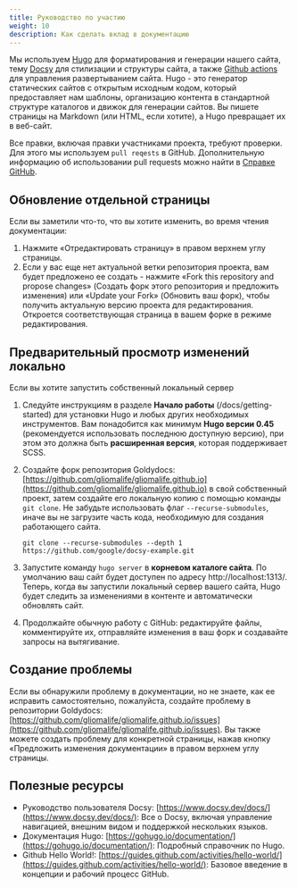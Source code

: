```yaml
---
title: Руководство по участию
weight: 10
description: Как сделать вклад в документацию
---
```


Мы используем [Hugo](https://gohugo.io/) для форматирования и генерации нашего сайта, тему [Docsy](https://github.com/google/docsy) для стилизации и структуры сайта, а также [Github actions](https://docs.github.com/en/actions) для управления развертыванием сайта. Hugo - это генератор статических сайтов с открытым исходным кодом, который предоставляет нам шаблоны, организацию контента в стандартной структуре каталогов и движок для генерации сайтов. Вы пишете страницы на Markdown (или HTML, если хотите), а Hugo превращает их в веб-сайт.

Все правки, включая правки участниками проекта, требуют проверки. Для этого мы используем `pull reqests` в GitHub. Дополнительную информацию об использовании pull requests можно найти в [Справке GitHub](https://help.github.com/articles/about-pull-requests/).

## Обновление отдельной страницы

Если вы заметили что-то, что вы хотите изменить, во время чтения документации:

1. Нажмите «Отредактировать страницу» в правом верхнем углу страницы.
2. Если у вас еще нет актуальной ветки репозитория проекта, вам будет предложено ее создать - нажмите «Fork this repository and propose changes» (Создать форк этого репозитория и предложить изменения) или «Update your Fork» (Обновить ваш форк), чтобы получить актуальную версию проекта для редактирования.  Откроется соответствующая страница в вашем форке в режиме редактирования.

## Предварительный просмотр изменений локально

Если вы хотите запустить собственный локальный сервер

1. Следуйте инструкциям в разделе **Начало работы** (/docs/getting-started) для установки Hugo и любых других необходимых инструментов. Вам понадобится как минимум **Hugo версии 0.45** (рекомендуется использовать последнюю доступную версию), при этом это должна быть **расширенная версия**, которая поддерживает SCSS.

2. Создайте форк репозитория Goldydocs: [https://github.com/gliomalife/gliomalife.github.io](https://github.com/gliomalife/gliomalife.github.io) в свой собственный проект, затем создайте его локальную копию с помощью команды `git clone`. Не забудьте использовать флаг `--recurse-submodules`, иначе вы не загрузите часть кода, необходимую для создания работающего сайта.

    ```
    git clone --recurse-submodules --depth 1 https://github.com/google/docsy-example.git
    ```

3. Запустите команду `hugo server` в **корневом каталоге сайта**. По умолчанию ваш сайт будет доступен по адресу http://localhost:1313/. Теперь, когда вы запустили локальный сервер вашего сайта, Hugo будет следить за изменениями в контенте и автоматически обновлять сайт.

4. Продолжайте обычную работу с GitHub: редактируйте файлы, комментируйте их, отправляйте изменения в ваш форк и создавайте запросы на вытягивание.

## Создание проблемы

Если вы обнаружили проблему в документации, но не знаете, как ее исправить самостоятельно, пожалуйста, создайте проблему в репозитории Goldydocs: [https://github.com/gliomalife/gliomalife.github.io/issues](https://github.com/gliomalife/gliomalife.github.io/issues). Вы также можете создать проблему для конкретной страницы, нажав кнопку «Предложить изменения документации» в правом верхнем углу страницы.

## Полезные ресурсы

* Руководство пользователя Docsy: [https://www.docsy.dev/docs/](https://www.docsy.dev/docs/): Все о Docsy, включая управление навигацией, внешним видом и поддержкой нескольких языков.
* Документация Hugo: [https://gohugo.io/documentation/](https://gohugo.io/documentation/):  Подробный справочник по Hugo.
* Github Hello World!: [https://guides.github.com/activities/hello-world/](https://guides.github.com/activities/hello-world/):  Базовое введение в концепции и рабочий процесс GitHub.